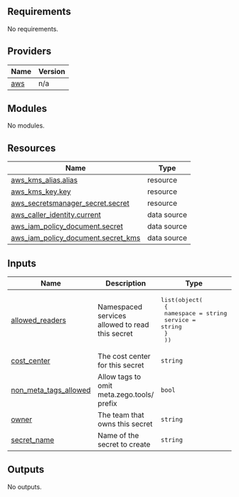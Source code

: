 ## Requirements

No requirements.

## Providers

| Name | Version |
|------|---------|
| <a name="provider_aws"></a> [aws](#provider\_aws) | n/a |

## Modules

No modules.

## Resources

| Name | Type |
|------|------|
| [aws_kms_alias.alias](https://registry.terraform.io/providers/hashicorp/aws/latest/docs/resources/kms_alias) | resource |
| [aws_kms_key.key](https://registry.terraform.io/providers/hashicorp/aws/latest/docs/resources/kms_key) | resource |
| [aws_secretsmanager_secret.secret](https://registry.terraform.io/providers/hashicorp/aws/latest/docs/resources/secretsmanager_secret) | resource |
| [aws_caller_identity.current](https://registry.terraform.io/providers/hashicorp/aws/latest/docs/data-sources/caller_identity) | data source |
| [aws_iam_policy_document.secret](https://registry.terraform.io/providers/hashicorp/aws/latest/docs/data-sources/iam_policy_document) | data source |
| [aws_iam_policy_document.secret_kms](https://registry.terraform.io/providers/hashicorp/aws/latest/docs/data-sources/iam_policy_document) | data source |

## Inputs

| Name | Description | Type | Default | Required |
|------|-------------|------|---------|:--------:|
| <a name="input_allowed_readers"></a> [allowed\_readers](#input\_allowed\_readers) | Namespaced services allowed to read this secret | <pre>list(object(<br>    {<br>      namespace = string<br>      service   = string<br>    }<br>  ))</pre> | `[]` | no |
| <a name="input_cost_center"></a> [cost\_center](#input\_cost\_center) | The cost center for this secret | `string` | n/a | yes |
| <a name="input_non_meta_tags_allowed"></a> [non\_meta\_tags\_allowed](#input\_non\_meta\_tags\_allowed) | Allow tags to omit meta.zego.tools/ prefix | `bool` | `false` | no |
| <a name="input_owner"></a> [owner](#input\_owner) | The team that owns this secret | `string` | n/a | yes |
| <a name="input_secret_name"></a> [secret\_name](#input\_secret\_name) | Name of the secret to create | `string` | n/a | yes |

## Outputs

No outputs.
